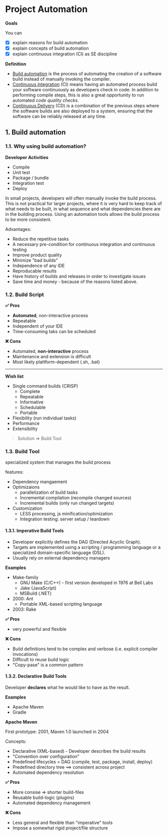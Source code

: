 # Project Automation

**Goals**

You can
- [x] explain reasons for build automation
- [x] explain concepts of build automation
- [x] explain continuous integration (CI) as SE discipline

**Definition**
- [Build automation](http://en.wikipedia.org/wiki/Build_automation) is the process of automating the creation of a software build instead of manually invoking the compiler.
- [Continuous integration](https://en.wikipedia.org/wiki/Continuous_integration) (CI) means having an automated process build your software continuously as developers check in code. In addition to performing compile steps, this is also a great opportunity to run automated *code quality checks*.
- [Continuous Delivery](https://en.wikipedia.org/wiki/Continuous_delivery) (CD) is a combination of the previous steps where the software builds are also deployed to a system, ensuring that the software can be reliably released at any time.


## 1. Build automation

### 1.1. Why using build automation? 

**Developer Activities**
* Compile
* Unit test
* Package / bundle
* Integration test
* Deploy

In small projects, developers will often manually invoke the build process. This is not practical for larger projects, where it is very hard to keep track of what needs to be built, in what sequence and what dependencies there are in the building process. Using an automation tools allows the build process to be more consistent.

Advantages:
* Reduce the repetitive tasks
* A necessary pre-condition for continuous integration and continuous testing
* Improve product quality
* Minimize "bad builds"
* Independence of any IDE
* Reproducable results
* Have history of builds and releases in order to investigate issues
* Save time and money - because of the reasons listed above.

### 1.2. Build Script

**:white_check_mark: Pros**

* **Automated**, non-interactive process
* Repeatable
* Independent of your IDE
* Time-consuming taks can be scheduled

**:x: Cons**

* Automated, **non-interactive** process
* Maintenance and extension is difficult
* Most likely plattform-dependent (.sh, .bat)

---
**Wish list**
* Single command builds (CRISP)
  - Complete
  - Repeatable
  - Informative
  - Schedulable
  - Portable
* Flexibility (run individual tasks)
* Performance
* Extensibility

> Solution => Build Tool

### 1.3. Build Tool

specialized system that manages the build process

features:
* Dependency mangaement
* Optimizaions
  * parallelization of build tasks
  * Incremental compilation (recompile changed sources)
  * Incremental builds (only run changed targets)
* Customization
  * LESS processing, js minification/optimization
  * Integration testing: server setup / teardown

#### 1.3.1. Imperative Build Tools

* Developer explicitly defines the DAG (Directed Acyclic Graph). 
* Targets are implemented using a scripting / programming language or a specialized domain-specific language (DSL).
* Usually rely on external dependency managers

**Examples**
* Make-family
  - GNU Make (C/C++) - first version developed in 1976 at Bell Labs
  - Jake (JavaScript)
  - MSBuild (.NET)
* 2000: Ant
  - Portable XML-based scripting language
* 2003: Rake

**:white_check_mark: Pros**

* very powerful and flexible

**:x: Cons**

* Build definitions tend to be complex and verbose (i.e. explicit compiler invocations)
* Difficult to reuse build logic
* "Copy-pase" is a common pattern

#### 1.3.2. Declarative Build Tools

Developer **declares** what he would like to have as the result.

**Examples**
- Apache Maven
- Gradle

**Apache Maven**

First prototype: 2001, Maven 1.0 launched in 2004

Concepts:
* Declarative (XML-based) - Developer describes the build results
* "Convention over configuration"
* Predefined lifecycles = DAG (compile, test, package, install, deploy)
* Predefined directory tree ==> consistent across project
* Automated dependency resolution

**:white_check_mark: Pros**

* More consise => shorter build-files
* Reusable build-logic (plugins)
* Automated dependency management

**:x: Cons**

* Less general and flexible than "imperative" tools
* Impose a somewhat rigid project/file structure
